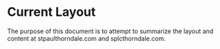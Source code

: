 # Current Layout

The purpose of this document is to attempt to summarize the layout and content at stpaulthorndale.com and splcthorndale.com.
